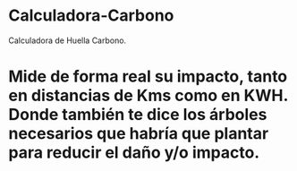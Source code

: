 # Calculadora-Carbono
Calculadora de Huella Carbono. 

# Mide de forma real su impacto, tanto en distancias de Kms como en KWH. Donde también te dice los árboles necesarios que habría que plantar para reducir el daño y/o impacto.


